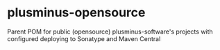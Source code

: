 # plusminus-opensource
Parent POM for public (opensource) plusminus-software's projects with configured deploying to Sonatype and Maven Central
